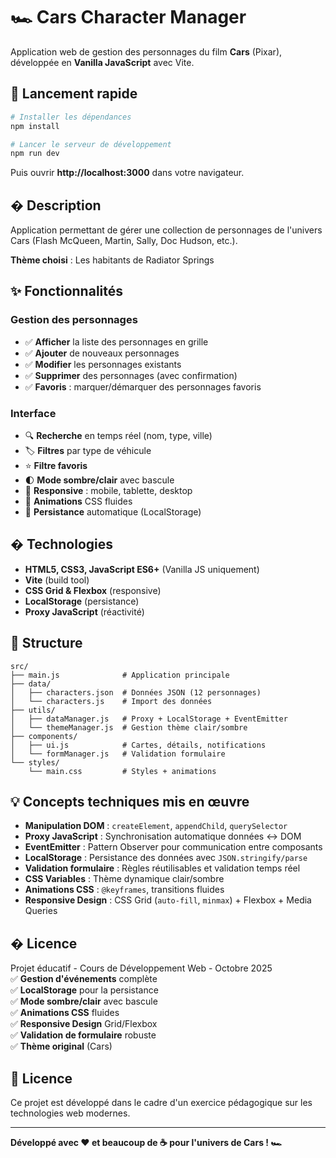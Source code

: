 # 🏎️ Cars Character Manager

Application web de gestion des personnages du film **Cars** (Pixar), développée en **Vanilla JavaScript** avec Vite.

## 🚀 Lancement rapide

```bash
# Installer les dépendances
npm install

# Lancer le serveur de développement
npm run dev
```

Puis ouvrir **http://localhost:3000** dans votre navigateur.

## � Description

Application permettant de gérer une collection de personnages de l'univers Cars (Flash McQueen, Martin, Sally, Doc Hudson, etc.).

**Thème choisi** : Les habitants de Radiator Springs

## ✨ Fonctionnalités

### Gestion des personnages
- ✅ **Afficher** la liste des personnages en grille
- ✅ **Ajouter** de nouveaux personnages
- ✅ **Modifier** les personnages existants
- ✅ **Supprimer** des personnages (avec confirmation)
- ✅ **Favoris** : marquer/démarquer des personnages favoris

### Interface
- 🔍 **Recherche** en temps réel (nom, type, ville)
- 🏷️ **Filtres** par type de véhicule
- ⭐ **Filtre favoris**
- 🌓 **Mode sombre/clair** avec bascule
- 📱 **Responsive** : mobile, tablette, desktop
- 🎨 **Animations** CSS fluides
- 💾 **Persistance** automatique (LocalStorage)

## � Technologies

- **HTML5, CSS3, JavaScript ES6+** (Vanilla JS uniquement)
- **Vite** (build tool)
- **CSS Grid & Flexbox** (responsive)
- **LocalStorage** (persistance)
- **Proxy JavaScript** (réactivité)

## 📁 Structure

```
src/
├── main.js              # Application principale
├── data/
│   ├── characters.json  # Données JSON (12 personnages)
│   └── characters.js    # Import des données
├── utils/
│   ├── dataManager.js   # Proxy + LocalStorage + EventEmitter
│   └── themeManager.js  # Gestion thème clair/sombre
├── components/
│   ├── ui.js            # Cartes, détails, notifications
│   └── formManager.js   # Validation formulaire
└── styles/
    └── main.css         # Styles + animations
```

## 💡 Concepts techniques mis en œuvre

- **Manipulation DOM** : `createElement`, `appendChild`, `querySelector`
- **Proxy JavaScript** : Synchronisation automatique données ↔ DOM
- **EventEmitter** : Pattern Observer pour communication entre composants
- **LocalStorage** : Persistance des données avec `JSON.stringify/parse`
- **Validation formulaire** : Règles réutilisables et validation temps réel
- **CSS Variables** : Thème dynamique clair/sombre
- **Animations CSS** : `@keyframes`, transitions fluides
- **Responsive Design** : CSS Grid (`auto-fill`, `minmax`) + Flexbox + Media Queries

## � Licence

Projet éducatif - Cours de Développement Web - Octobre 2025  
✅ **Gestion d'événements** complète  
✅ **LocalStorage** pour la persistance  
✅ **Mode sombre/clair** avec bascule  
✅ **Animations CSS** fluides  
✅ **Responsive Design** Grid/Flexbox  
✅ **Validation de formulaire** robuste  
✅ **Thème original** (Cars)  

## 📄 Licence

Ce projet est développé dans le cadre d'un exercice pédagogique sur les technologies web modernes.

---

**Développé avec ❤️ et beaucoup de ☕ pour l'univers de Cars ! 🏎️**